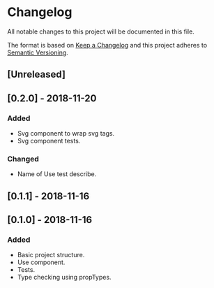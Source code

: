 # Changelog

All notable changes to this project will be documented in this file.

The format is based on [Keep a Changelog](http://keepachangelog.com/en/1.0.0/)
and this project adheres to [Semantic Versioning](http://semver.org/spec/v2.0.0.html).

## [Unreleased]

## [0.2.0] - 2018-11-20
### Added
- Svg component to wrap svg tags.
- Svg component tests.
### Changed
- Name of Use test describe.

## [0.1.1] - 2018-11-16

## [0.1.0] - 2018-11-16

### Added
- Basic project structure.
- Use component.
- Tests.
- Type checking using propTypes.